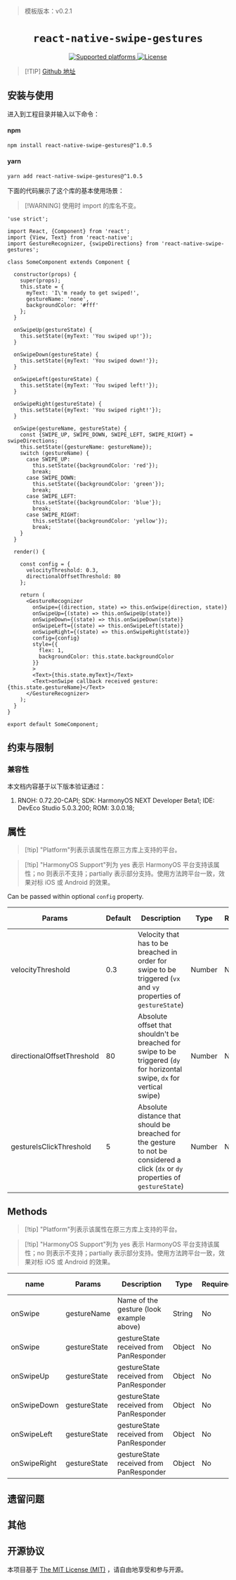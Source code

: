 > 模板版本：v0.2.1

<p align="center">
  <h1 align="center"> <code>react-native-swipe-gestures</code> </h1>
</p>
<p align="center">
    <a href="https://github.com/glepur/react-native-swipe-gestures">
        <img src="https://img.shields.io/badge/platforms-android%20|%20ios%20|%20harmony%20-lightgrey.svg" alt="Supported platforms" />
    </a>
    <a href="https://github.com/glepur/react-native-swipe-gestures?tab=MIT-1-ov-file">
        <img src="https://img.shields.io/badge/license-MIT-green.svg" alt="License" />
        <!-- <img src="https://img.shields.io/badge/license-Apache-blue.svg" alt="License" /> -->
    </a>
</p>




> [!TIP] [Github 地址](https://github.com/glepur/react-native-swipe-gestures)

## 安装与使用

进入到工程目录并输入以下命令：

<!-- tabs:start -->

####  npm

```bash
npm install react-native-swipe-gestures@^1.0.5
```

#### yarn

```bash
yarn add react-native-swipe-gestures@^1.0.5
```

<!-- tabs:end -->

下面的代码展示了这个库的基本使用场景：

>[!WARNING] 使用时 import 的库名不变。

<!-- {% raw %} -->
```tsx
'use strict';

import React, {Component} from 'react';
import {View, Text} from 'react-native';
import GestureRecognizer, {swipeDirections} from 'react-native-swipe-gestures';

class SomeComponent extends Component {

  constructor(props) {
    super(props);
    this.state = {
      myText: 'I\'m ready to get swiped!',
      gestureName: 'none',
      backgroundColor: '#fff'
    };
  }

  onSwipeUp(gestureState) {
    this.setState({myText: 'You swiped up!'});
  }

  onSwipeDown(gestureState) {
    this.setState({myText: 'You swiped down!'});
  }

  onSwipeLeft(gestureState) {
    this.setState({myText: 'You swiped left!'});
  }

  onSwipeRight(gestureState) {
    this.setState({myText: 'You swiped right!'});
  }

  onSwipe(gestureName, gestureState) {
    const {SWIPE_UP, SWIPE_DOWN, SWIPE_LEFT, SWIPE_RIGHT} = swipeDirections;
    this.setState({gestureName: gestureName});
    switch (gestureName) {
      case SWIPE_UP:
        this.setState({backgroundColor: 'red'});
        break;
      case SWIPE_DOWN:
        this.setState({backgroundColor: 'green'});
        break;
      case SWIPE_LEFT:
        this.setState({backgroundColor: 'blue'});
        break;
      case SWIPE_RIGHT:
        this.setState({backgroundColor: 'yellow'});
        break;
    }
  }

  render() {

    const config = {
      velocityThreshold: 0.3,
      directionalOffsetThreshold: 80
    };

    return (
      <GestureRecognizer
        onSwipe={(direction, state) => this.onSwipe(direction, state)}
        onSwipeUp={(state) => this.onSwipeUp(state)}
        onSwipeDown={(state) => this.onSwipeDown(state)}
        onSwipeLeft={(state) => this.onSwipeLeft(state)}
        onSwipeRight={(state) => this.onSwipeRight(state)}
        config={config}
        style={{
          flex: 1,
          backgroundColor: this.state.backgroundColor
        }}
        >
        <Text>{this.state.myText}</Text>
        <Text>onSwipe callback received gesture: {this.state.gestureName}</Text>
      </GestureRecognizer>
    );
  }
}

export default SomeComponent;
```
<!-- {% endraw %} -->

## 约束与限制

### 兼容性

本文档内容基于以下版本验证通过：

1. RNOH: 0.72.20-CAPI; SDK: HarmonyOS NEXT Developer Beta1; IDE: DevEco Studio 5.0.3.200; ROM: 3.0.0.18;

## 属性

> [!tip] "Platform"列表示该属性在原三方库上支持的平台。

> [!tip] "HarmonyOS Support"列为 yes 表示 HarmonyOS 平台支持该属性；no 则表示不支持；partially 表示部分支持。使用方法跨平台一致，效果对标 iOS 或 Android 的效果。

Can be passed within optional `config` property.

| Params                     | Default | Description                                                  | Type   | Required | Platform    | HarmonyOS Support |
| -------------------------- | ------- | ------------------------------------------------------------ | ------ | -------- | ----------- | ----------------- |
| velocityThreshold          | 0.3     | Velocity that has to be breached in order for swipe to be triggered (`vx` and `vy` properties of `gestureState`) | Number | No       | IOS/Android | yes               |
| directionalOffsetThreshold | 80      | Absolute offset that shouldn't be breached for swipe to be triggered (`dy` for horizontal swipe, `dx` for vertical swipe) | Number | No       | IOS/Android | yes               |
| gestureIsClickThreshold    | 5       | Absolute distance that should be breached for the gesture to not be considered a click (`dx` or `dy` properties of `gestureState`) | Number | No       | IOS/Android | yes               |

## Methods

> [!tip] "Platform"列表示该属性在原三方库上支持的平台。

> [!tip] "HarmonyOS Support"列为 yes 表示 HarmonyOS 平台支持该属性；no 则表示不支持；partially 表示部分支持。使用方法跨平台一致，效果对标 iOS 或 Android 的效果。

| name         | Params       | Description                              | Type   | Required | Platform    | HarmonyOS Support |
| ------------ | ------------ | ---------------------------------------- | ------ | -------- | ----------- | ----------------- |
| onSwipe      | gestureName  | Name of the gesture (look example above) | String | No       | IOS/Android | yes               |
| onSwipe      | gestureState | gestureState received from PanResponder  | Object | No       | IOS/Android | yes               |
| onSwipeUp    | gestureState | gestureState received from PanResponder  | Object | No       | IOS/Android | yes               |
| onSwipeDown  | gestureState | gestureState received from PanResponder  | Object | No       | IOS/Android | yes               |
| onSwipeLeft  | gestureState | gestureState received from PanResponder  | Object | No       | IOS/Android | yes               |
| onSwipeRight | gestureState | gestureState received from PanResponder  | Object | No       | IOS/Android | yes               |

## 遗留问题

## 其他

## 开源协议

本项目基于 [The MIT License (MIT)](https://github.com/glepur/react-native-swipe-gestures?tab=MIT-1-ov-file) ，请自由地享受和参与开源。
